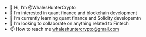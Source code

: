 - 👋 Hi, I’m @WhalesHunterCrypto
- 👀 I’m interested in quant finance and blockchain development
- 🌱 I’m currently learning quant finance and Solidity developemtn
- 💞️ I’m looking to collaborate on anything related to Fintech
- 📫 How to reach me whaleshuntercrypto@gmail.com

<!---
WhalesHunterCrypto/WhalesHunterCrypto is a ✨ special ✨ repository because its `README.md` (this file) appears on your GitHub profile.
You can click the Preview link to take a look at your changes.
--->
